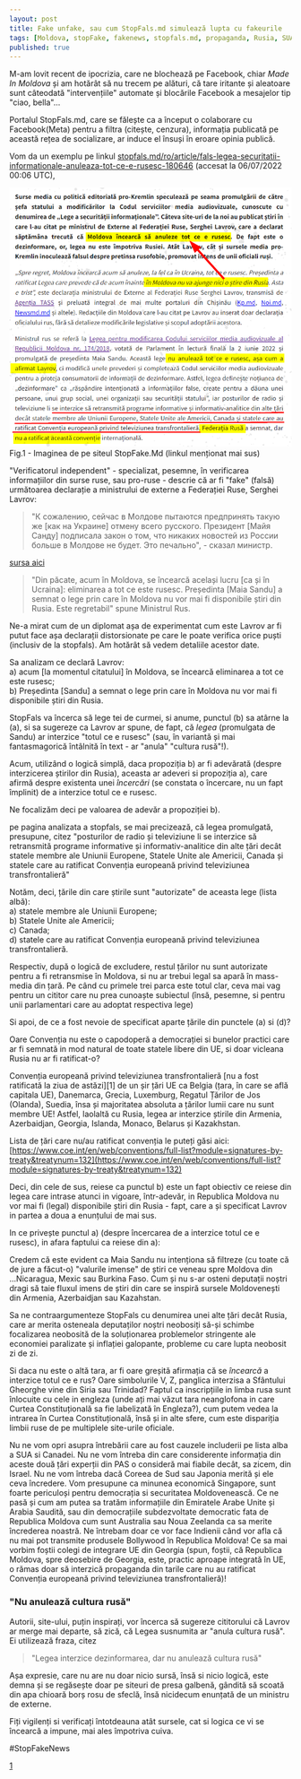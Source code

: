 ```yaml
---
layout: post
title: Fake unfake, sau cum StopFals.md simulează lupta cu fakeurile
tags: [Moldova, stopFake, fakenews, stopfals.md, propaganda, Rusia, SUA, meta, cenzura, facebook]
published: true
---
```



M-am lovit recent de ipocrizia, care ne blochează pe Facebook, chiar _Made In Moldova_ și am hotărât să nu trecem pe alături, că tare iritante și aleatoare sunt câteodată "intervențiile" automate și blocările Facebook a mesajelor tip "ciao, bella"... 

Portalul StopFals.md, care se fălește ca a început o colaborare cu Facebook(Meta) pentru a filtra (citește, cenzura), informația publicată pe această rețea de socializare, ar induce el însuși în eroare opinia publică.  

Vom da un exemplu pe linkul [stopfals.md/ro/article/fals-legea-securitatii-informationale-anuleaza-tot-ce-e-rusesc-180646](https://stopfals.md/ro/article/fals-legea-securitatii-informationale-anuleaza-tot-ce-e-rusesc-180646) (accesat la 06/07/2022 00:06 UTC), 

![imaginea de pe siteul StopFake.Md](/assets/2022-07-06-fakeuri-de-la-stopfake.png)  
Fig.1 - Imaginea de pe siteul StopFake.Md (linkul menționat mai sus)

"Verificatorul independent" - specializat, pesemne, în verificarea informațiilor din surse ruse, sau pro-ruse - descrie că ar fi "fake" (falsă) următoarea declarație a ministrului de externe a Federației Ruse, Serghei Lavrov:

> "К сожалению, сейчас в Молдове пытаются предпринять такую же [как на Украине] отмену всего русского. Президент [Майя Санду] подписала закон о том, что никаких новостей из России больше в Молдове не будет. Это печально", - сказал министр.

[sursa aici](https://tass.ru/politika/15017975?utm_source=web.telegram.org&utm_medium=referral&utm_campaign=web.telegram.org&utm_referrer=web.telegram.org)

> "Din păcate, acum în Moldova, se încearcă același lucru [ca și în Ucraina]: eliminarea a tot ce este rusesc. Președinta [Maia Sandu] a semnat o lege prin care în Moldova nu vor mai fi disponibile știri din Rusia. Este regretabil" spune Ministrul Rus. 

Ne-a mirat cum de un diplomat așa de experimentat cum este Lavrov ar fi putut face așa declarații distorsionate pe care le poate verifica orice puști (inclusiv de la stopfals). Am hotărât să vedem detaliile acestor date. 

Sa analizam ce declară Lavrov:  
  a) acum [la momentul citatului] în Moldova, se încearcă eliminarea a tot ce este rusesc;  
  b) Președinta [Sandu] a semnat o lege prin care în Moldova nu vor mai fi disponibile știri din Rusia.

StopFals va încerca să lege tei de curmei, si anume, punctul (b) sa atârne la (a), si sa sugereze ca Lavrov ar spune, de fapt, că _legea_ (promulgata de Sandu) ar interzice "totul ce e rusesc" (sau, în variantă și mai fantasmagorică întâlnită în text - ar "anula" "cultura rusă"!).

Acum, utilizând o logică simplă, daca propoziția b) ar fi adevărată (despre interzicerea știrilor din Rusia), aceasta ar adeveri si propoziția a), care afirmă despre existenta unei _încercări_ (se constata o încercare, nu un fapt împlinit) de a interzice totul ce e rusesc.

Ne focalizăm deci pe valoarea de adevăr a propoziției b).

pe pagina analizata a stopfals, se mai precizează, că legea promulgată, presupune, citez "posturilor de radio și televiziune li se interzice să retransmită programe informative și informativ-analitice din alte țări decât statele membre ale Uniunii Europene, Statele Unite ale Americii, Canada și statele care au ratificat Convenția europeană privind televiziunea transfrontalieră"

Notăm, deci, țările din care știrile sunt "autorizate" de aceasta lege (lista albă):  
  a) statele membre ale Uniunii Europene;  
  b) Statele Unite ale Americii;  
  c) Canada;  
  d) statele care au ratificat Convenția europeană privind televiziunea transfrontalieră.

Respectiv, după o logică de excludere, restul țărilor nu sunt autorizate pentru a fi retransmise în Moldova, si nu ar trebui legal sa apară în mass-media din țară. 
Pe când cu primele trei parca este totul clar, ceva mai vag pentru un cititor care nu prea cunoaște subiectul (însă, pesemne, si pentru unii parlamentari care au adoptat respectiva lege)

Si apoi, de ce a fost nevoie de specificat aparte țările din punctele (a) si (d)? 

Oare Convenția nu este o capodoperă a democrației si bunelor practici care ar fi semnată in mod natural de toate statele libere din UE, si doar vicleana Rusia nu ar fi ratificat-o?

Convenția europeană privind televiziunea transfrontalieră [nu a fost ratificată la ziua de astăzi][1] de un șir țări UE ca Belgia (țara, în care se află capitala UE), Danemarca, Grecia, Luxemburg, Regatul Țărilor de Jos (Olanda), Suedia, însa și majoritatea absoluta a țârilor lumii care nu sunt membre UE! Astfel, laolaltă cu Rusia, legea ar interzice știrile din Armenia, Azerbaidjan, Georgia, Islanda, Monaco, Belarus și Kazakhstan. 

Lista de țări care nu/au ratificat convenția le puteți găsi aici:
[https://www.coe.int/en/web/conventions/full-list?module=signatures-by-treaty&treatynum=132](https://www.coe.int/en/web/conventions/full-list?module=signatures-by-treaty&treatynum=132)


Deci, din cele de sus, reiese ca punctul b) este un fapt obiectiv ce reiese din legea care intrase atunci in vigoare, într-adevăr, in Republica Moldova nu vor mai fi (legal) disponibile știri din Rusia - fapt, care a și specificat Lavrov in partea a doua a enunțului de mai sus. 

In ce privește punctul a) (despre încercarea de a interzice totul ce e rusesc), in afara faptului ca reiese din a):

Credem că este evident ca Maia Sandu nu intenționa să filtreze (cu toate că de jure a făcut-o) "valurile imense" de știri ce veneau spre Moldova din ...Nicaragua, Mexic sau Burkina Faso. Cum și nu s-ar osteni deputații noștri dragi să taie fluxul imens de știri din care se inspiră sursele Moldovenești din Armenia, Azerbaidjan sau Kazahstan. 

Sa ne contraargumenteze StopFals cu denumirea unei alte țări decât Rusia, care ar merita osteneala deputaților noștri neobosiți să-și schimbe focalizarea neobosită de la soluționarea problemelor stringente ale economiei paralizate și inflației galopante, probleme cu care lupta neobosit zi de zi.

Si daca nu este o altă tara, ar fi oare greșită afirmația că se _încearcă_ a interzice totul ce e rus? Oare simbolurile V, Z, panglica interzisa a Sfântului Gheorghe vine din Siria sau Trinidad?
Faptul ca inscripțiile in limba rusa sunt înlocuite cu cele in engleza (unde ați mai văzut tara neanglofona in care Curtea Constituțională sa fie labelizată în Engleza?), cum putem vedea la intrarea în Curtea Constituțională, însă și in alte sfere, cum este dispariția limbii ruse de pe multiplele site-urile oficiale. 

Nu ne vom opri asupra întrebării care au fost cauzele includerii pe lista alba a SUA si Canadei. Nu ne vom întreba din care considerente informația din aceste două țări experții din PAS o consideră mai fiabile decât, sa zicem, din Israel. Nu ne vom întreba dacă Coreea de Sud sau Japonia merită și ele ceva încredere. Vom presupune ca minunea economică Singapore, sunt foarte periculoși pentru democrația si securitatea Moldovenească. Ce ne pasă și cum am putea sa tratăm informațiile din Emiratele Arabe Unite și Arabia Saudită, sau din democrațiile subdezvoltate democratic fata de Republica Moldova cum sunt Australia sau Noua Zeelanda ca sa merite încrederea noastră. Ne întrebam doar ce vor face Indienii când vor afla că nu mai pot transmite produsele Bollywood în Republica Moldova! Ce sa mai vorbim foștii colegi de integrare UE din Georgia (spun, foștii, că Republica Moldova, spre deosebire de Georgia, este, practic aproape integrată în UE, o rămas doar să interzică propaganda din tarile care nu au ratificat Convenția europeană privind televiziunea transfrontalieră)!

### "Nu anulează cultura rusă"

Autorii, site-ului, puțin inspirați, vor încerca să sugereze cititorului că Lavrov ar merge mai departe, să zică, că Legea susnumita ar "anula cultura rusă". Ei utilizează fraza, citez 

> "Legea interzice dezinformarea, dar nu anulează cultura rusă"

Așa expresie, care nu are nu doar nicio sursă, însă si nicio logică, este demna și se regăsește doar pe siteuri de presa galbenă, gândită să scoată din apa chioară borș rosu de sfeclă, însă nicidecum enunțată de un ministru de externe.


Fiți vigilenți si verificați întotdeauna atât sursele, cat si logica ce vi se încearcă a impune, mai ales împotriva cuiva.

#StopFakeNews

[1](https://www.coe.int/en/web/conventions/full-list?module=signatures-by-treaty&treatynum=132)